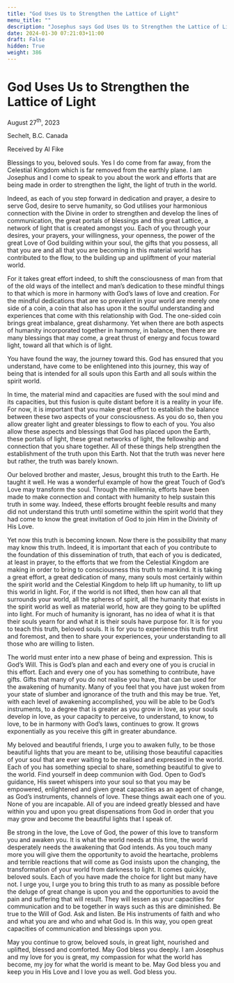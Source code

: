 ```yaml
---
title: "God Uses Us to Strengthen the Lattice of Light"
menu_title: ""
description: "Josephus says God Uses Us to Strengthen the Lattice of Light"
date: 2024-01-30 07:21:03+11:00
draft: False
hidden: True
weight: 386
---
```

# God Uses Us to Strengthen the Lattice of Light 

August 27<sup>th</sup>, 2023

Sechelt, B.C. Canada

Received by Al Fike  



Blessings to you, beloved souls. Yes I do come from far away, from the Celestial Kingdom which is far removed from the earthly plane. I am Josephus and I come to speak to you about the work and efforts that are being made in order to strengthen the light, the light of truth in the world. 

Indeed, as each of you step forward in dedication and prayer, a desire to serve God, desire to serve humanity, so God utilises your harmonious connection with the Divine in order to strengthen and develop the lines of communication, the great portals of blessings and this great Lattice, a network of light that is created amongst you. Each of you through your desires, your prayers, your willingness, your openness, the power of the great Love of God building within your soul, the gifts that you possess, all that you are and all that you are becoming in this material world has contributed to the flow, to the building up and upliftment of your material world.
 
For it takes great effort indeed, to shift the consciousness of man from that of the old ways of the intellect and man’s dedication to these mindful things to that which is  more in harmony with God’s laws of love and creation. For the mindful dedications that are so prevalent in your world are merely one side of a coin, a coin that also has upon it the soulful understanding and experiences that come with this relationship with God. The one-sided coin brings great imbalance, great disharmony. Yet when there are both aspects of humanity incorporated together in harmony, in balance, then there are many blessings that may come, a great thrust of energy and focus toward light, toward all that which is of light. 

You have found the way, the journey toward this. God has ensured that you understand, have come to be enlightened into this journey, this way of being that is intended for all souls upon this Earth and all souls within the spirit world.

In time, the material mind and capacities are fused with the soul mind and its capacities, but this fusion is quite distant before it is a reality in your life. For now, it is important that you make great effort to establish the balance between these two aspects of your consciousness. As you do so, then you allow greater light and greater blessings to flow to each of you. You also allow these aspects and blessings that God has placed upon the Earth, these portals of light, these great networks of light, the fellowship and connection that you share together. All of these things help strengthen the establishment of the truth upon this Earth. Not that the truth was never here but rather, the truth was barely known. 

Our beloved brother and master, Jesus, brought this truth to the Earth. He taught it well. He was a wonderful example of how the great Touch of God’s Love may transform the soul. Through the millennia, efforts have been made to make connection and contact with humanity to help sustain this truth in some way. Indeed, these efforts brought feeble results and many did not understand this truth until sometime within the spirit world that they had come to know the great invitation of God to join Him in the Divinity of His Love. 

Yet now this truth is becoming known. Now there is the possibility that many may know this truth. Indeed, it is important that each of you contribute to the foundation of this dissemination of truth, that each of you is dedicated, at least in prayer, to the efforts that we from the Celestial Kingdom are making in order to bring to consciousness this truth to mankind. It is taking a great effort, a great dedication of many, many souls most certainly within the spirit world and the Celestial Kingdom to help lift up humanity, to lift up this world in light. For, if the world is not lifted, then how can all that surrounds your world, all the spheres of spirit, all the humanity that exists in the spirit world as well as material world, how are they going to be uplifted into light. For much of humanity is ignorant, has no idea of what it is that their souls yearn for and what it is their souls have purpose for. It is for you to teach this truth, beloved souls. It is for you to experience this truth first and foremost, and then to share your experiences, your understanding to all those who are willing to listen.

The world must enter into a new phase of being and expression. This is God’s Will. This is God’s plan and each and every one of you is crucial in this effort. Each and every one of you has something to contribute, have gifts. Gifts that many of you do not realise you have, that can be used for the awakening of humanity. Many of you feel that you have just woken from your state of slumber and ignorance of the truth and this may be true. Yet, with each level of awakening accomplished, you will be able to be God’s instruments, to a degree that is greater as you grow in love, as your souls develop in love, as your capacity to perceive, to understand, to know, to love, to be in harmony with God’s laws, continues to grow. It grows exponentially as you receive this gift in greater abundance. 

My beloved and beautiful friends, I urge you to awaken fully, to be those beautiful lights that you are meant to be, utilising those beautiful capacities of your soul that are ever waiting to be realised and expressed in the world. Each of you has something special to share, something beautiful to give to the world. Find yourself in deep communion with God. Open to God’s guidance, His sweet whispers into your soul so that you may be empowered, enlightened and given great capacities as an agent of change, as God’s instruments, channels of love. These things await each one of you. None of you are incapable. All of you are indeed greatly blessed and have within you and upon you great dispensations from God in order that you may grow and become the beautiful lights that I speak of. 

Be strong in the love, the Love of God, the power of this love to transform you and awaken you. It is what the world needs at this time, the world desperately needs the awakening that God intends. As you touch many more you will give them the opportunity to avoid the heartache, problems and terrible reactions that will come as God insists upon the changing, the transformation of your world from darkness to light. 
It comes quickly, beloved souls. Each of you have made the choice for light but many have not. I urge you, I urge you to bring this truth to as many as possible before the deluge of great change is upon you and the opportunities to avoid the pain and suffering that will result. They will lessen as your capacities for communication and to be together in ways such as this are diminished. Be true to the Will of God. Ask and listen. Be His instruments of faith and who and what you are and who and what God is. In this way, you open great capacities of communication and blessings upon you. 

May you continue to grow, beloved souls, in great light, nourished and uplifted, blessed and comforted. May God bless you deeply. I am Josephus and my love for you is great, my compassion for what the world has become, my joy for what the world is meant to be. May God bless you and keep you in His Love and I love you as well. God bless you.